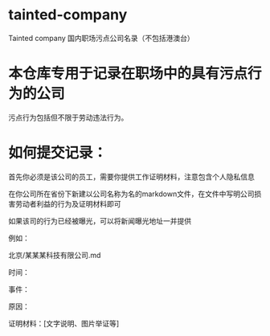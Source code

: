 # tainted-company
Tainted company 国内职场污点公司名录（不包括港澳台）

# 本仓库专用于记录在职场中的具有污点行为的公司

污点行为包括但不限于劳动违法行为。

# 如何提交记录：

首先你必须是该公司的员工，需要你提供工作证明材料，注意包含个人隐私信息

在你公司所在省份下新建以公司名称为名的markdown文件，在文件中写明公司损害劳动者利益的行为及证明材料即可

如果该司的行为已经被曝光，可以将新闻曝光地址一并提供

例如：

北京/某某某科技有限公司.md

时间：

事件：

原因：

证明材料：[文字说明、图片举证等]
